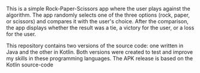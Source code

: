 This is a simple Rock-Paper-Scissors app where the user plays against the algorithm.
The app randomly selects one of the three options (rock, paper, or scissors) and compares it with the user's choice.
After the comparison, the app displays whether the result was a tie, a victory for the user, or a loss for the user.

This repository contains two versions of the source code: one written in Java and the other in Kotlin.
Both versions were created to test and improve my skills in these programming languages.
The APK release is based on the Kotlin source-code
